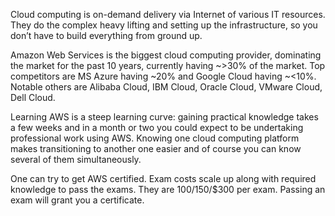 Cloud computing is on-demand delivery via Internet of various IT resources. They do the complex heavy lifting and setting up the infrastructure, so you don’t have to build everything from ground up.
  
  Amazon Web Services is the biggest cloud computing provider, dominating the market for the past 10 years, currently having ~>30% of the market. Top competitors are MS Azure having ~20% and Google Cloud having ~<10%. Notable others are Alibaba Cloud, IBM Cloud, Oracle Cloud, VMware Cloud, Dell Cloud.
  
  Learning AWS is a steep learning curve: gaining practical knowledge takes a few weeks and in a month or two you could expect to be undertaking professional work using AWS. Knowing one cloud computing platform makes transitioning to another one easier and of course you can know several of them simultaneously.
  
  One can try to get AWS certified. Exam costs scale up along with required knowledge to pass the exams. They are $100/$150/$300 per exam. Passing an exam will grant you a certificate.
